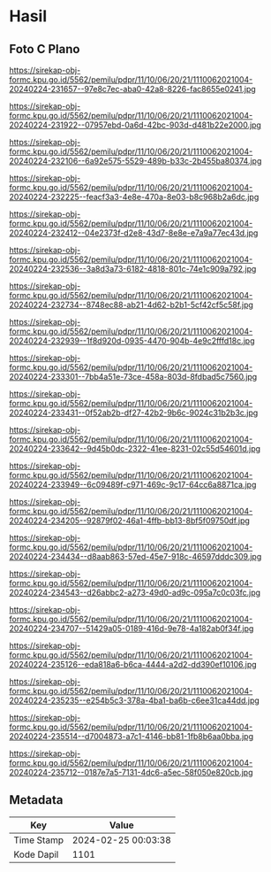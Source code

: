 # Hasil

## Foto C Plano

https://sirekap-obj-formc.kpu.go.id/5562/pemilu/pdpr/11/10/06/20/21/1110062021004-20240224-231657--97e8c7ec-aba0-42a8-8226-fac8655e0241.jpg

https://sirekap-obj-formc.kpu.go.id/5562/pemilu/pdpr/11/10/06/20/21/1110062021004-20240224-231922--07957ebd-0a6d-42bc-903d-d481b22e2000.jpg

https://sirekap-obj-formc.kpu.go.id/5562/pemilu/pdpr/11/10/06/20/21/1110062021004-20240224-232106--6a92e575-5529-489b-b33c-2b455ba80374.jpg

https://sirekap-obj-formc.kpu.go.id/5562/pemilu/pdpr/11/10/06/20/21/1110062021004-20240224-232225--feacf3a3-4e8e-470a-8e03-b8c968b2a6dc.jpg

https://sirekap-obj-formc.kpu.go.id/5562/pemilu/pdpr/11/10/06/20/21/1110062021004-20240224-232412--04e2373f-d2e8-43d7-8e8e-e7a9a77ec43d.jpg

https://sirekap-obj-formc.kpu.go.id/5562/pemilu/pdpr/11/10/06/20/21/1110062021004-20240224-232536--3a8d3a73-6182-4818-801c-74e1c909a792.jpg

https://sirekap-obj-formc.kpu.go.id/5562/pemilu/pdpr/11/10/06/20/21/1110062021004-20240224-232734--8748ec88-ab21-4d62-b2b1-5cf42cf5c58f.jpg

https://sirekap-obj-formc.kpu.go.id/5562/pemilu/pdpr/11/10/06/20/21/1110062021004-20240224-232939--1f8d920d-0935-4470-904b-4e9c2fffd18c.jpg

https://sirekap-obj-formc.kpu.go.id/5562/pemilu/pdpr/11/10/06/20/21/1110062021004-20240224-233301--7bb4a51e-73ce-458a-803d-8fdbad5c7560.jpg

https://sirekap-obj-formc.kpu.go.id/5562/pemilu/pdpr/11/10/06/20/21/1110062021004-20240224-233431--0f52ab2b-df27-42b2-9b6c-9024c31b2b3c.jpg

https://sirekap-obj-formc.kpu.go.id/5562/pemilu/pdpr/11/10/06/20/21/1110062021004-20240224-233642--9d45b0dc-2322-41ee-8231-02c55d54601d.jpg

https://sirekap-obj-formc.kpu.go.id/5562/pemilu/pdpr/11/10/06/20/21/1110062021004-20240224-233949--6c09489f-c971-469c-9c17-64cc6a8871ca.jpg

https://sirekap-obj-formc.kpu.go.id/5562/pemilu/pdpr/11/10/06/20/21/1110062021004-20240224-234205--92879f02-46a1-4ffb-bb13-8bf5f09750df.jpg

https://sirekap-obj-formc.kpu.go.id/5562/pemilu/pdpr/11/10/06/20/21/1110062021004-20240224-234434--d8aab863-57ed-45e7-918c-46597dddc309.jpg

https://sirekap-obj-formc.kpu.go.id/5562/pemilu/pdpr/11/10/06/20/21/1110062021004-20240224-234543--d26abbc2-a273-49d0-ad9c-095a7c0c03fc.jpg

https://sirekap-obj-formc.kpu.go.id/5562/pemilu/pdpr/11/10/06/20/21/1110062021004-20240224-234707--51429a05-0189-416d-9e78-4a182ab0f34f.jpg

https://sirekap-obj-formc.kpu.go.id/5562/pemilu/pdpr/11/10/06/20/21/1110062021004-20240224-235126--eda818a6-b6ca-4444-a2d2-dd390ef10106.jpg

https://sirekap-obj-formc.kpu.go.id/5562/pemilu/pdpr/11/10/06/20/21/1110062021004-20240224-235235--e254b5c3-378a-4ba1-ba6b-c6ee31ca44dd.jpg

https://sirekap-obj-formc.kpu.go.id/5562/pemilu/pdpr/11/10/06/20/21/1110062021004-20240224-235514--d7004873-a7c1-4146-bb81-1fb8b6aa0bba.jpg

https://sirekap-obj-formc.kpu.go.id/5562/pemilu/pdpr/11/10/06/20/21/1110062021004-20240224-235712--0187e7a5-7131-4dc6-a5ec-58f050e820cb.jpg


## Metadata

| Key        | Value               |
| ---------- | ------------------- |
| Time Stamp | 2024-02-25 00:03:38 |
| Kode Dapil | 1101                |



